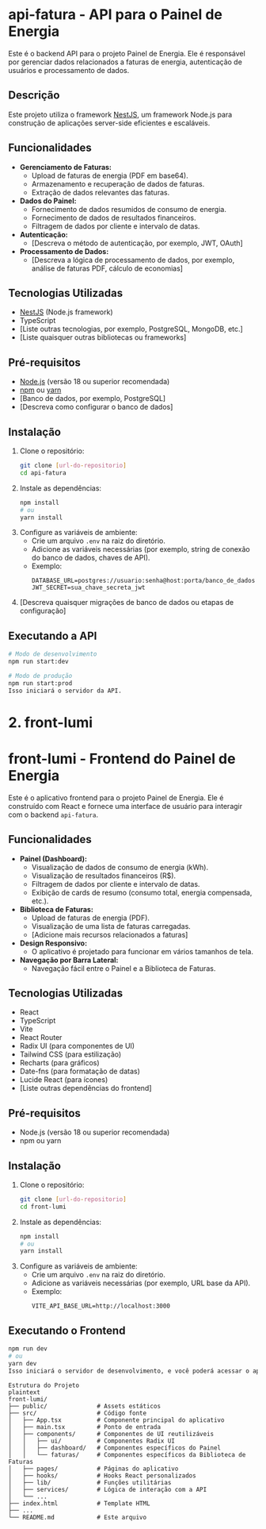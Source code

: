 # api-fatura - API para o Painel de Energia

Este é o backend API para o projeto Painel de Energia. Ele é responsável por gerenciar dados relacionados a faturas de energia, autenticação de usuários e processamento de dados.

## Descrição

Este projeto utiliza o framework [NestJS](https://github.com/nestjs/nest), um framework Node.js para construção de aplicações server-side eficientes e escaláveis.

## Funcionalidades

*   **Gerenciamento de Faturas:**
    *   Upload de faturas de energia (PDF em base64).
    *   Armazenamento e recuperação de dados de faturas.
    *   Extração de dados relevantes das faturas.
*   **Dados do Painel:**
    *   Fornecimento de dados resumidos de consumo de energia.
    *   Fornecimento de dados de resultados financeiros.
    *   Filtragem de dados por cliente e intervalo de datas.
*   **Autenticação:**
    *   [Descreva o método de autenticação, por exemplo, JWT, OAuth]
*   **Processamento de Dados:**
    *   [Descreva a lógica de processamento de dados, por exemplo, análise de faturas PDF, cálculo de economias]

## Tecnologias Utilizadas

*   [NestJS](https://nestjs.com/) (Node.js framework)
*   TypeScript
*   [Liste outras tecnologias, por exemplo, PostgreSQL, MongoDB, etc.]
*   [Liste quaisquer outras bibliotecas ou frameworks]

## Pré-requisitos

*   [Node.js](https://nodejs.org/) (versão 18 ou superior recomendada)
*   [npm](https://www.npmjs.com/) ou [yarn](https://yarnpkg.com/)
*   [Banco de dados, por exemplo, PostgreSQL]
*   [Descreva como configurar o banco de dados]

## Instalação

1.  Clone o repositório:
    ```bash
    git clone [url-do-repositorio]
    cd api-fatura
    ```
2.  Instale as dependências:
    ```bash
    npm install
    # ou
    yarn install
    ```
3.  Configure as variáveis de ambiente:
    *   Crie um arquivo `.env` na raiz do diretório.
    *   Adicione as variáveis necessárias (por exemplo, string de conexão do banco de dados, chaves de API).
    *   Exemplo:
        ```
        DATABASE_URL=postgres://usuario:senha@host:porta/banco_de_dados
        JWT_SECRET=sua_chave_secreta_jwt
        ```
4.  [Descreva quaisquer migrações de banco de dados ou etapas de configuração]

## Executando a API

```bash
# Modo de desenvolvimento
npm run start:dev

# Modo de produção
npm run start:prod
Isso iniciará o servidor da API.
```


# 2. front-lumi

# front-lumi - Frontend do Painel de Energia

Este é o aplicativo frontend para o projeto Painel de Energia. Ele é construído com React e fornece uma interface de usuário para interagir com o backend `api-fatura`.

## Funcionalidades

*   **Painel (Dashboard):**
    *   Visualização de dados de consumo de energia (kWh).
    *   Visualização de resultados financeiros (R$).
    *   Filtragem de dados por cliente e intervalo de datas.
    *   Exibição de cards de resumo (consumo total, energia compensada, etc.).
*   **Biblioteca de Faturas:**
    *   Upload de faturas de energia (PDF).
    *   Visualização de uma lista de faturas carregadas.
    *   [Adicione mais recursos relacionados a faturas]
*   **Design Responsivo:**
    *   O aplicativo é projetado para funcionar em vários tamanhos de tela.
*   **Navegação por Barra Lateral:**
    *   Navegação fácil entre o Painel e a Biblioteca de Faturas.

## Tecnologias Utilizadas

*   React
*   TypeScript
*   Vite
*   React Router
*   Radix UI (para componentes de UI)
*   Tailwind CSS (para estilização)
*   Recharts (para gráficos)
*   Date-fns (para formatação de datas)
*   Lucide React (para ícones)
*   [Liste outras dependências do frontend]

## Pré-requisitos

*   Node.js (versão 18 ou superior recomendada)
*   npm ou yarn

## Instalação

1.  Clone o repositório:
    ```bash
    git clone [url-do-repositorio]
    cd front-lumi
    ```
2.  Instale as dependências:
    ```bash
    npm install
    # ou
    yarn install
    ```
3.  Configure as variáveis de ambiente:
    *   Crie um arquivo `.env` na raiz do diretório.
    *   Adicione as variáveis necessárias (por exemplo, URL base da API).
    *   Exemplo:
        ```
        VITE_API_BASE_URL=http://localhost:3000
        ```

## Executando o Frontend

```bash
npm run dev
# ou
yarn dev
Isso iniciará o servidor de desenvolvimento, e você poderá acessar o aplicativo em http://localhost:5173 (ou a URL fornecida no console).
```
```
Estrutura do Projeto
plaintext
front-lumi/
├── public/              # Assets estáticos
├── src/                 # Código fonte
│   ├── App.tsx          # Componente principal do aplicativo
│   ├── main.tsx         # Ponto de entrada
│   ├── components/      # Componentes de UI reutilizáveis
│   │   ├── ui/          # Componentes Radix UI
│   │   ├── dashboard/   # Componentes específicos do Painel
│   │   └── faturas/     # Componentes específicos da Biblioteca de Faturas
│   ├── pages/           # Páginas do aplicativo
│   ├── hooks/           # Hooks React personalizados
│   ├── lib/             # Funções utilitárias
│   ├── services/        # Lógica de interação com a API
│   └── ...
├── index.html           # Template HTML
├── ...
└── README.md            # Este arquivo
```
